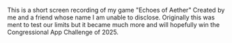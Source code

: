 This is a short screen recording of my game "Echoes of Aether" Created by me and a friend whose name I am unable to disclose. Originally this was ment to test our limits but it became much more and will hopefully win the Congressional App Challenge of 2025.
